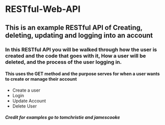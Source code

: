 # RESTful-Web-API

## This is an example RESTful API of Creating, deleting, updating and logging into an account
### In this RESTful API you will be walked through how the user is created and the code that goes with it, How a user will be deleted, and the process of the user logging in.
#### This uses the GET method and the purpose serves for when a user wants to create or manage their account
  * Create a user
  * Login
  * Update Account
  * Delete User
##### Credit for examples go to tomchristie and jamescooke
